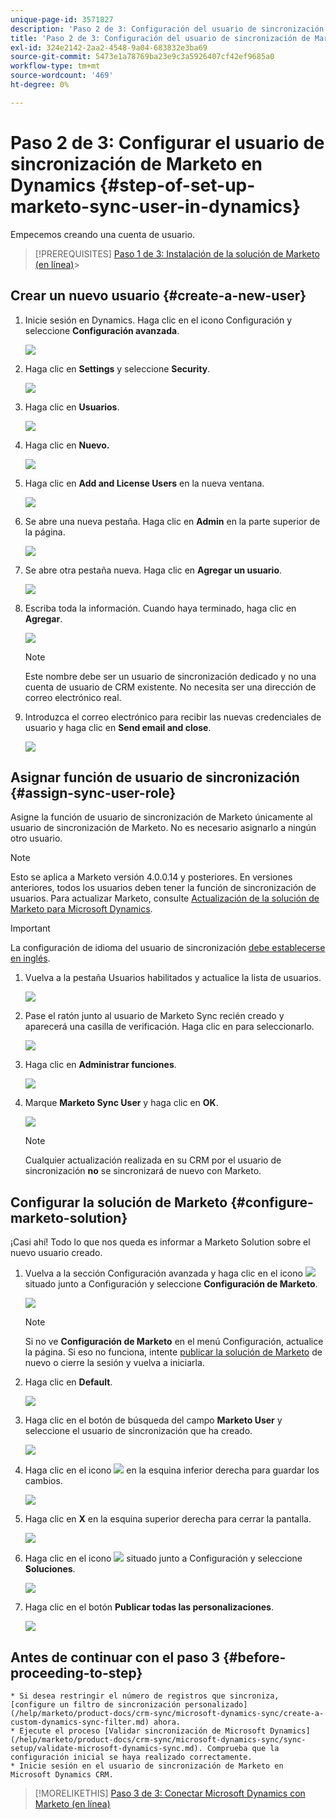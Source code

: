```yaml
---
unique-page-id: 3571827
description: 'Paso 2 de 3: Configuración del usuario de sincronización de Marketo en Dynamics - Marketo Docs - Documentación del producto'
title: 'Paso 2 de 3: Configuración del usuario de sincronización de Marketo en Dynamics'
exl-id: 324e2142-2aa2-4548-9a04-683832e3ba69
source-git-commit: 5473e1a78769ba23e9c3a5926407cf42ef9685a0
workflow-type: tm+mt
source-wordcount: '469'
ht-degree: 0%

---
```


# Paso 2 de 3: Configurar el usuario de sincronización de Marketo en Dynamics {#step-of-set-up-marketo-sync-user-in-dynamics}

Empecemos creando una cuenta de usuario.

>[!PREREQUISITES]
[Paso 1 de 3: Instalación de la solución de Marketo (en línea)](/help/marketo/product-docs/crm-sync/microsoft-dynamics-sync/sync-setup/microsoft-dynamics-365/step-1-of-3-install.md)>
>

## Crear un nuevo usuario {#create-a-new-user}

1. Inicie sesión en Dynamics. Haga clic en el icono Configuración y seleccione **Configuración avanzada**.

   ![](assets/one.png)

1. Haga clic en **Settings** y seleccione **Security**.

   ![](assets/two.png)

1. Haga clic en **Usuarios**.

   ![](assets/three.png)

1. Haga clic en **Nuevo.**

   ![](assets/four.png)

1. Haga clic en **Add and License Users** en la nueva ventana.

   ![](assets/five.png)

1. Se abre una nueva pestaña. Haga clic en **Admin** en la parte superior de la página.

   ![](assets/six.png)

1. Se abre otra pestaña nueva. Haga clic en **Agregar un usuario**.

   ![](assets/seven.png)

1. Escriba toda la información. Cuando haya terminado, haga clic en **Agregar**.

   ![](assets/eight.png)

   >[!NOTE]
   Este nombre debe ser un usuario de sincronización dedicado y no una cuenta de usuario de CRM existente. No necesita ser una dirección de correo electrónico real.

1. Introduzca el correo electrónico para recibir las nuevas credenciales de usuario y haga clic en **Send email and close**.

   ![](assets/nine.png)

## Asignar función de usuario de sincronización {#assign-sync-user-role}

Asigne la función de usuario de sincronización de Marketo únicamente al usuario de sincronización de Marketo. No es necesario asignarlo a ningún otro usuario.

>[!NOTE]
Esto se aplica a Marketo versión 4.0.0.14 y posteriores. En versiones anteriores, todos los usuarios deben tener la función de sincronización de usuarios. Para actualizar Marketo, consulte [Actualización de la solución de Marketo para Microsoft Dynamics](/help/marketo/product-docs/crm-sync/microsoft-dynamics-sync/sync-setup/update-the-marketo-solution-for-microsoft-dynamics.md).

>[!IMPORTANT]
La configuración de idioma del usuario de sincronización [debe establecerse en inglés](https://portal.dynamics365support.com/knowledgebase/article/KA-01201/en-us).

1. Vuelva a la pestaña Usuarios habilitados y actualice la lista de usuarios.

   ![](assets/ten.png)

1. Pase el ratón junto al usuario de Marketo Sync recién creado y aparecerá una casilla de verificación. Haga clic en para seleccionarlo.

   ![](assets/eleven.png)

1. Haga clic en **Administrar funciones**.

   ![](assets/twelve.png)

1. Marque **Marketo Sync User** y haga clic en **OK**.

   ![](assets/thirteen.png)

   >[!NOTE]
   Cualquier actualización realizada en su CRM por el usuario de sincronización **no** se sincronizará de nuevo con Marketo.

## Configurar la solución de Marketo {#configure-marketo-solution}

¡Casi ahí! Todo lo que nos queda es informar a Marketo Solution sobre el nuevo usuario creado.

1. Vuelva a la sección Configuración avanzada y haga clic en el icono ![](assets/image2015-5-13-15-3a49-3a19.png) situado junto a Configuración y seleccione **Configuración de Marketo**.

   ![](assets/fourteen.png)

   >[!NOTE]
   Si no ve **Configuración de Marketo** en el menú Configuración, actualice la página. Si eso no funciona, intente [publicar la solución de Marketo](/help/marketo/product-docs/crm-sync/microsoft-dynamics-sync/sync-setup/microsoft-dynamics-365/step-1-of-3-install.md) de nuevo o cierre la sesión y vuelva a iniciarla.

1. Haga clic en **Default**.

   ![](assets/fifteen.png)

1. Haga clic en el botón de búsqueda del campo **Marketo User** y seleccione el usuario de sincronización que ha creado.

   ![](assets/sixteen.png)

1. Haga clic en el icono ![](assets/image2015-3-13-15-3a10-3a11.png) en la esquina inferior derecha para guardar los cambios.

   ![](assets/image2015-3-13-15-3a3-3a3.png)

1. Haga clic en **X** en la esquina superior derecha para cerrar la pantalla.

   ![](assets/seventeen.png)

1. Haga clic en el icono ![](assets/image2015-5-13-15-3a49-3a19-1.png) situado junto a Configuración y seleccione **Soluciones**.

   ![](assets/eighteen.png)

1. Haga clic en el botón **Publicar todas las personalizaciones**.

   ![](assets/nineteen.png)

## Antes de continuar con el paso 3 {#before-proceeding-to-step}

    * Si desea restringir el número de registros que sincroniza, [configure un filtro de sincronización personalizado](/help/marketo/product-docs/crm-sync/microsoft-dynamics-sync/create-a-custom-dynamics-sync-filter.md) ahora.
    * Ejecute el proceso [Validar sincronización de Microsoft Dynamics](/help/marketo/product-docs/crm-sync/microsoft-dynamics-sync/sync-setup/validate-microsoft-dynamics-sync.md). Comprueba que la configuración inicial se haya realizado correctamente.
    * Inicie sesión en el usuario de sincronización de Marketo en Microsoft Dynamics CRM.

>[!MORELIKETHIS]
[Paso 3 de 3: Conectar Microsoft Dynamics con Marketo (en línea)](/help/marketo/product-docs/crm-sync/microsoft-dynamics-sync/sync-setup/microsoft-dynamics-365/step-3-of-3-connect.md)
